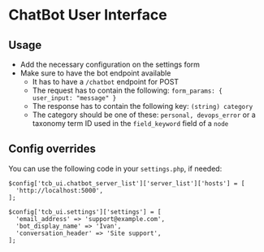 # ChatBot User Interface
## Usage
- Add the necessary configuration on the settings form
- Make sure to have the bot endpoint available
    - It has to have a ```/chatbot``` endpoint for POST
    - The request has to contain the following: ```form_params: { user_input: "message" } ```
    - The response has to contain the following key: ```(string) category```
    - The category should be one of these: ```personal, devops_error``` or a taxonomy term ID used in the ```field_keyword``` field of a ```node```

## Config overrides
You can use the following code in your ```settings.php```, if needed:
```
$config['tcb_ui.chatbot_server_list']['server_list']['hosts'] = [
  'http://localhost:5000',
];

$config['tcb_ui.settings']['settings'] = [
  'email_address' => 'support@example.com',
  'bot_display_name' => 'Ivan',
  'conversation_header' => 'Site support',
];
```
